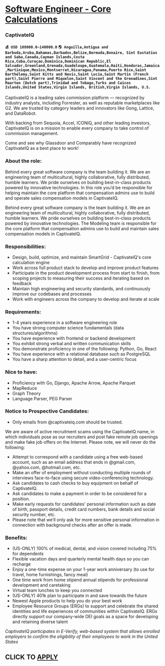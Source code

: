 # [Software Engineer - Core Calculations](https://www.remotewlb.com/apply/software-engineer-core-calculations)  
### CaptivateIQ  
#### `💰 USD 108000.0~140000.0` `🌎 Anguilla,Antigua and Barbuda,Aruba,Bahamas,Barbados,Belize,Bermuda,Bonaire, Sint Eustatius and Saba,Canada,Cayman Islands,Costa Rica,Cuba,Curaçao,Dominica,Dominican Republic,El Salvador,Greenland,Grenada,Guadeloupe,Guatemala,Haiti,Honduras,Jamaica,Martinique,Mexico,Montserrat,Nicaragua,Panama,Puerto Rico,Saint Barthélemy,Saint Kitts and Nevis,Saint Lucia,Saint Martin (French part),Saint Pierre and Miquelon,Saint Vincent and the Grenadines,Sint Maarten (Dutch part),Trinidad and Tobago,Turks and Caicos Islands,United States,Virgin Islands, British,Virgin Islands, U.S.`  

CaptivateIQ is a leading sales commission platform — recognized by industry analysts, including Forrester, as well as reputable marketplaces like G2. We are trusted by category leaders and innovators like Gong, Lattice, and DataRobot.

With backing from Sequoia, Accel, ICONIQ, and other leading investors, CaptivateIQ is on a mission to enable every company to take control of commission management.

Come and see why Glassdoor and Comparably have recognized CaptivateIQ as a best place to work!

### About the role:

Behind every great software company is the team building it. We are an engineering team of multicultural, highly collaborative, fully distributed, humble learners. We pride ourselves on building best-in-class products powered by innovative technologies. In this role you’d be responsible for helping maintain the core platform that compensation admins use to build and operate sales compensation models in CaptivateIQ.

Behind every great software company is the team building it. We are an engineering team of multicultural, highly collaborative, fully distributed, humble learners. We pride ourselves on building best-in-class products powered by innovative technologies. The Modeling team is responsible for the core platform that compensation admins use to build and maintain sales compensation models in CaptivateIQ.

### Responsibilities:

  * Design, build, optimize, and maintain SmartGrid - CaptivateIQ's core calculation engine
  * Work across full product stack to develop and improve product features
  * Participate in the product development process from start to finish, from scoping projects to measuring their success and iterating based on feedback
  * Maintain high engineering and security standards, and continuously improve our codebases and processes
  * Work with engineers across the company to develop and iterate at scale

### Requirements:

  * 1-4 years experience in a software engineering role
  * You have strong computer science fundamentals (data structures/algorithms)
  * You have experience with frontend or backend development
  * You exhibit strong verbal and written communication skills
  * You demonstrate proficiency in one of the following: Python, Go, React
  * You have experience with a relational database such as PostgreSQL
  * You have a sharp attention to detail, and a user-centric focus

### Nice to have:

  * Proficiency with Go, Django, Apache Arrow, Apache Parquet
  * MapReduce
  * Graph Theory
  * Language Parser, PEG Parser

### Notice to Prospective Candidates:

  * Only emails from @captivateiq.com should be trusted.

We are aware of active recruitment scams using the CaptivateIQ name, in which individuals pose as our recruiters and post fake remote job openings and make fake job offers on the Internet. Please note, we will never do the following:

  * Attempt to correspond with a candidate using a free web-based account, such as an email address that ends in @gmail.com, @yahoo.com, @hotmail.com, etc. 
  * Make an offer of employment without conducting multiple rounds of interviews face-to-face using secure video-conferencing technology.
  * Ask candidates to cash checks to buy equipment on behalf of CaptivateIQ.
  * Ask candidates to make a payment in order to be considered for a position.
  * Make early requests for candidates' personal information such as date of birth, passport details, credit card numbers, bank details and social security number, etc.
  * Please note that we’ll only ask for more sensitive personal information in connection with background checks after an offer is made.

### Benefits:

  * (US-ONLY) 100% of medical, dental, and vision covered including 75% for dependents
  * Flexible vacation days and quarterly mental health days so you can recharge
  * Enjoy a one-time expense on your 1-year work anniversary (to use for travel, home furnishings, fancy meal)
  * One time work from home stipend annual stipends for professional development and caretaking 
  * Virtual team lunches to keep you connected
  * (US-ONLY) 401k plan to participate in and save towards the future
  * Newest Apple products to help you do your best work
  * Employee Resource Groups (ERGs) to support and celebrate the shared identities and life experiences of communities within CaptivateIQ. ERGs directly support our company-wide DEI goals as a space for developing and retaining diverse talent

 _CaptivateIQ participates in E-Verify, web-based system that allows enrolled employers to confirm the eligibility of their employees to work in the United States_

  
## CLICK TO [APPLY](https://www.remotewlb.com/apply/software-engineer-core-calculations)

